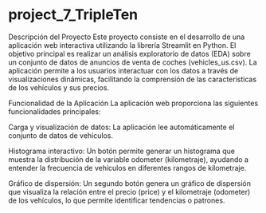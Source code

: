 # project_7_TripleTen

Descripción del Proyecto
Este proyecto consiste en el desarrollo de una aplicación web interactiva utilizando la librería Streamlit en Python. El objetivo principal es realizar un análisis exploratorio de datos (EDA) sobre un conjunto de datos de anuncios de venta de coches (vehicles_us.csv). La aplicación permite a los usuarios interactuar con los datos a través de visualizaciones dinámicas, facilitando la comprensión de las características de los vehículos y sus precios.

Funcionalidad de la Aplicación
La aplicación web proporciona las siguientes funcionalidades principales:

Carga y visualización de datos: La aplicación lee automáticamente el conjunto de datos de vehículos.

Histograma interactivo: Un botón permite generar un histograma que muestra la distribución de la variable odometer (kilometraje), ayudando a entender la frecuencia de vehículos en diferentes rangos de kilometraje.

Gráfico de dispersión: Un segundo botón genera un gráfico de dispersión que visualiza la relación entre el precio (price) y el kilometraje (odometer) de los vehículos, lo que permite identificar tendencias o patrones.